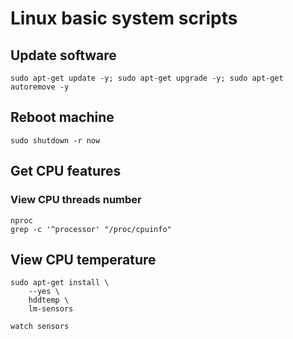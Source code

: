 # Linux basic system scripts

## Update software

```shell script
sudo apt-get update -y; sudo apt-get upgrade -y; sudo apt-get autoremove -y
```

## Reboot machine

```shell script
sudo shutdown -r now
```

## Get CPU features

### View CPU threads number

```shell script
nproc
grep -c '^processor' "/proc/cpuinfo"
```

## View CPU temperature

```shell script
sudo apt-get install \
    --yes \
    hddtemp \
    lm-sensors

watch sensors
```
